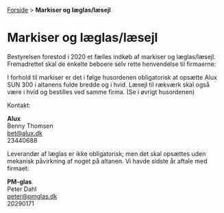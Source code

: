 [Forside](/) > **Markiser og læglas/læsejl**

# Markiser og læglas/læsejl

Bestyrelsen forestod i 2020 et fælles indkøb af markiser og læglas/læsejl. Fremadrettet skal de enkelte beboere selv rette henvendelse til firmaerne:

I forhold til markiser er det i følge husordenen obligatorisk at opsætte Alux SUN 300 i altanens fulde bredde og i hvid. Læsejl til rækværk skal også være i hvid og bestilles ved samme firma. (Se i øvrigt husordenen)

Kontakt:

**Alux**  
Benny Thomsen  
[bet@alux.dk](bet@alux.dk)  
23440688

Leverandør af læglas er ikke obligatorisk; men det skal opsættes uden mekanisk påvirkning af noget på altanen. Vi havde sidste år aftale med firmaet:

**PM-glas**  
Peter Dahl  
[peter@pmglas.dk](mailto:peter@pmglas.dk)  
20290171